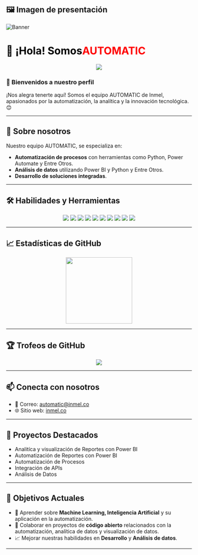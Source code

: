 ## 🖼️ Imagen de presentación

![Banner](profile/imagen-perfil.png)

<h1 style="display: flex; align-items: center;">
  <span style="color: black;">👋 ¡Hola! Somos </span>
  <span style="color: red;">AUTOMATIC</span>
</h1>

<p align="center">
  <img src="https://profile-counter.glitch.me/Inmel-Automatic/count.svg" />
</p>

### 🚀 Bienvenidos a nuestro perfil

¡Nos alegra tenerte aquí! Somos el equipo AUTOMATIC de Inmel, apasionados por la automatización, la analítica y la innovación tecnológica. 😊

---

## 🧠 Sobre nosotros

Nuestro equipo AUTOMATIC, se especializa en:

- **Automatización de procesos** con herramientas como Python, Power Automate y Entre Otros.
- **Análisis de datos** utilizando Power BI y Python y Entre Otros.
- **Desarrollo de soluciones integradas**.

---

## 🛠️ Habilidades y Herramientas

<p align="center">
  <img src="https://img.shields.io/badge/power_bi-F2C811?style=for-the-badge&logo=powerbi&logoColor=black" />
  <img src="https://img.shields.io/badge/Python-3776AB?style=for-the-badge&logo=python&logoColor=white" />
  <img src="https://img.shields.io/badge/SQL-025E8C?style=for-the-badge&logo=sqlite&logoColor=white" />
  <img src="https://img.shields.io/badge/AWS-232F3E?style=for-the-badge&logo=Amazon-AWS&logoColor=white" />
  <img src="https://img.shields.io/badge/Node--RED-red?style=for-the-badge&logo=nodered" />
  <img src="https://img.shields.io/badge/HTML-E34F26?style=for-the-badge&logo=HTML5&logoColor=white" />
  <img src="https://img.shields.io/badge/CSS-1572B6?style=for-the-badge&logo=CSS3&logoColor=white" />
  <img src="https://img.shields.io/badge/Node.js-339933?style=for-the-badge&logo=Node.js&logoColor=white" />
  <img src="https://img.shields.io/badge/Git-F05032?style=for-the-badge&logo=Git&logoColor=white" />
  <img src="https://img.shields.io/badge/GitHub-181717?style=for-the-badge&logo=GitHub&logoColor=white" />
</p>

---

## 📈 Estadísticas de GitHub

<p align="center">
  <img height="180em" src="https://github-readme-stats.vercel.app/api?username=Inmel-Automatic&show_icons=true&hide_border=true" />
</p>

---

## 🏆 Trofeos de GitHub

<p align="center">
  <img src="https://github-profile-trophy.vercel.app/?username=Inmel-Automatic&theme=darkhub&no-frame=true&row=1" />
</p>

---

## 📫 Conecta con nosotros

- 📧 Correo: [automatic@inmel.co](mailto:automatic@inmel.co)
- 🌐 Sitio web: [inmel.co](https://inmel.co)

---

## 📝 Proyectos Destacados

- Analitíca y visualización de Reportes con Power BI
- Automatización de Reportes con Power BI
- Automatización de Procesos
- Integración de APIs
- Análisis de Datos

---

## 🎯 Objetivos Actuales

- 🌱 Aprender sobre **Machine Learning, Inteligencia Artificial** y su aplicación en la automatización.
- 🤝 Colaborar en proyectos de **código abierto** relacionados con la automatización, analítica de datos y visualización de datos.
- 📈 Mejorar nuestras habilidades en **Desarrollo** y **Análisis de datos**.

---
